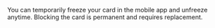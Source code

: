 You can temporarily freeze your card in the mobile app and unfreeze anytime. Blocking the card is permanent and requires replacement.